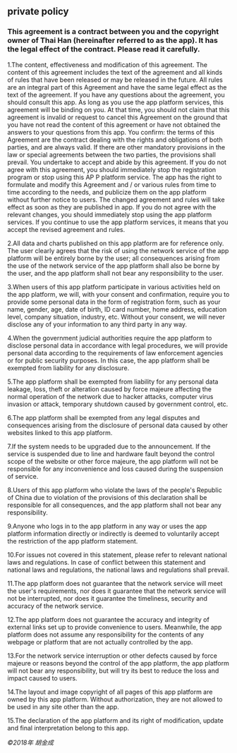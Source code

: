## private policy

### This agreement is a contract between you and the copyright owner of **Thai Han** (hereinafter referred to as the **app**). It has the legal effect of the contract. Please read it carefully.

1.The content, effectiveness and modification of this agreement. The content of this agreement includes the text of the agreement and all kinds of rules that have been released or may be released in the future. All rules are an integral part of this Agreement and have the same legal effect as the text of the agreement. If you have any questions about the agreement, you should consult this app. As long as you use the app platform services, this agreement will be binding on you. At that time, you should not claim that this agreement is invalid or request to cancel this Agreement on the ground that you have not read the content of this agreement or have not obtained the answers to your questions from this app. You confirm: the terms of this Agreement are the contract dealing with the rights and obligations of both parties, and are always valid. If there are other mandatory provisions in the law or special agreements between the two parties, the provisions shall prevail. You undertake to accept and abide by this agreement. If you do not agree with this agreement, you should immediately stop the registration program or stop using this AP P platform service. The app has the right to formulate and modify this Agreement and / or various rules from time to time according to the needs, and publicize them on the app platform without further notice to users. The changed agreement and rules will take effect as soon as they are published in app. If you do not agree with the relevant changes, you should immediately stop using the app platform services. If you continue to use the app platform services, it means that you accept the revised agreement and rules.

2.All data and charts published on this app platform are for reference only. The user clearly agrees that the risk of using the network service of the app platform will be entirely borne by the user; all consequences arising from the use of the network service of the app platform shall also be borne by the user, and the app platform shall not bear any responsibility to the user.

3.When users of this app platform participate in various activities held on the app platform, we will, with your consent and confirmation, require you to provide some personal data in the form of registration form, such as your name, gender, age, date of birth, ID card number, home address, education level, company situation, industry, etc. Without your consent, we will never disclose any of your information to any third party in any way. 

4.When the government judicial authorities require the app platform to disclose personal data in accordance with legal procedures, we will provide personal data according to the requirements of law enforcement agencies or for public security purposes. In this case, the app platform shall be exempted from liability for any disclosure.

5.The app platform shall be exempted from liability for any personal data leakage, loss, theft or alteration caused by force majeure affecting the normal operation of the network due to hacker attacks, computer virus invasion or attack, temporary shutdown caused by government control, etc.

6.The app platform shall be exempted from any legal disputes and consequences arising from the disclosure of personal data caused by other websites linked to this app platform. 
 
7.If the system needs to be upgraded due to the announcement. If the service is suspended due to line and hardware fault beyond the control scope of the website or other force majeure, the app platform will not be responsible for any inconvenience and loss caused during the suspension of service. 
 
8.Users of this app platform who violate the laws of the people's Republic of China due to violation of the provisions of this declaration shall be responsible for all consequences, and the app platform shall not bear any responsibility. 
 
9.Anyone who logs in to the app platform in any way or uses the app platform information directly or indirectly is deemed to voluntarily accept the restriction of the app platform statement.
 
10.For issues not covered in this statement, please refer to relevant national laws and regulations. In case of conflict between this statement and national laws and regulations, the national laws and regulations shall prevail.
 
11.The app platform does not guarantee that the network service will meet the user's requirements, nor does it guarantee that the network service will not be interrupted, nor does it guarantee the timeliness, security and accuracy of the network service. 
 
12.The app platform does not guarantee the accuracy and integrity of external links set up to provide convenience to users. Meanwhile, the app platform does not assume any responsibility for the contents of any webpage or platform that are not actually controlled by the app.
 
13.For the network service interruption or other defects caused by force majeure or reasons beyond the control of the app platform, the app platform will not bear any responsibility, but will try its best to reduce the loss and impact caused to users.
 
14.The layout and image copyright of all pages of this app platform are owned by this app platform. Without authorization, they are not allowed to be used in any site other than the app. 
 
15.The declaration of the app platform and its right of modification, update and final interpretation belong to this app.

_©2018年 胡金成_
